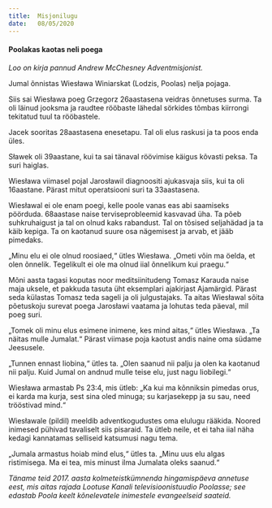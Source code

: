 ```yaml
---
title:  Misjonilugu
date:   08/05/2020
---
```


#### Poolakas kaotas neli poega

_Loo on kirja pannud Andrew McChesney Adventmisjonist._

Jumal õnnistas Wiesława Winiarskat (Lodzis, Poolas) nelja pojaga.

Siis sai Wiesława poeg Grzegorz 26aastasena veidras õnnetuses surma. Ta oli läinud jooksma ja raudtee rööbaste lähedal sörkides tõmbas kiirrongi tekitatud tuul ta rööbastele.

Jacek sooritas 28aastasena enesetapu. Tal oli elus raskusi ja ta poos enda üles.

Sławek oli 39aastane, kui ta sai tänaval röövimise käigus kõvasti peksa. Ta suri haiglas.

Wiesława viimasel pojal Jarosławil diagnoositi ajukasvaja siis, kui ta oli 16aastane. Pärast mitut operatsiooni suri ta 33aastasena.

Wiesławal ei ole enam poegi, kelle poole vanas eas abi saamiseks pöörduda. 68aastase naise terviseprobleemid kasvavad üha. Ta põeb suhkruhaigust ja tal on olnud kaks rabandust. Tal on tõsised seljahädad ja ta käib kepiga. Ta on kaotanud suure osa nägemisest ja arvab, et jääb pimedaks.

„Minu elu ei ole olnud roosiaed,“ ütles Wiesława. „Ometi võin ma öelda, et olen õnnelik. Tegelikult ei ole ma olnud iial õnnelikum kui praegu.“

Mõni aasta tagasi koputas noor meditsiinitudeng Tomasz Karauda naise maja uksele, et pakkuda tasuta üht eksemplari ajakirjast Ajamärgid. Pärast seda külastas Tomasz teda sageli ja oli julgustajaks. Ta aitas Wiesławal sõita põetuskoju surevat poega Jarosławi vaatama ja lohutas teda päeval, mil poeg suri.

„Tomek oli minu elus esimene inimene, kes mind aitas,“ ütles Wiesława. „Ta näitas mulle Jumalat.“ Pärast viimase poja kaotust andis naine oma südame Jeesusele.

„Tunnen ennast Iiobina,“ ütles ta. „Olen saanud nii palju ja olen ka kaotanud nii palju. Kuid Jumal on andnud mulle teise elu, just nagu Iiobilegi.“

Wiesława armastab Ps 23:4, mis ütleb: „Ka kui ma kõnniksin pimedas orus, ei karda ma kurja, sest sina oled minuga; su karjasekepp ja su sau, need trööstivad mind.“

Wiesławale (pildil) meeldib adventkogudustes oma elulugu rääkida. Noored inimesed pühivad tavaliselt siis pisaraid. Ta ütleb neile, et ei taha iial näha kedagi kannatamas selliseid katsumusi nagu tema.

„Jumala armastus hoiab mind elus,“ ütles ta. „Minu uus elu algas ristimisega. Ma ei tea, mis minust ilma Jumalata oleks saanud.“

_Täname teid 2017. aasta kolmeteistkümnenda hingamispäeva annetuse eest, mis aitas rajada Lootuse Kanali televisioonistuudio Poolasse; see edastab Poola keelt kõnelevatele inimestele evangeelseid saateid._
